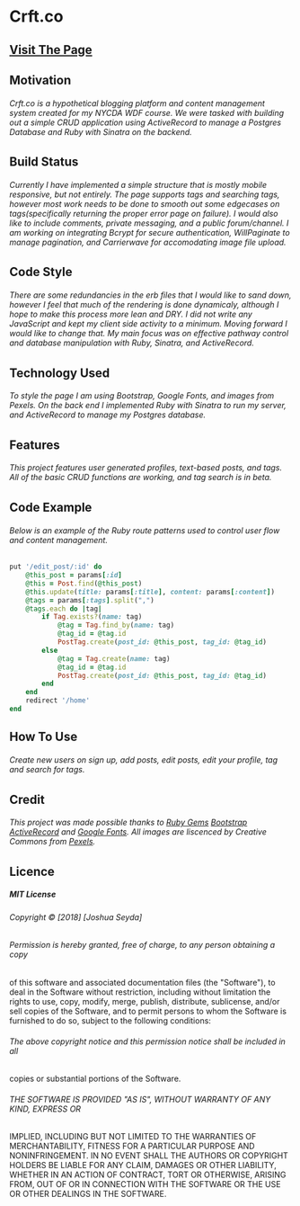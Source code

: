 # Crft.co
## [Visit The Page](https://crft-rumblr.herokuapp.com/)
## Motivation
###### Crft.co is a hypothetical blogging platform and content management system created for my NYCDA WDF course. We were tasked with building out a simple CRUD application using ActiveRecord to manage a Postgres Database and Ruby with Sinatra on the backend. 
## Build Status
###### Currently I have implemented a simple structure that is _mostly_ mobile responsive, but not entirely. The page supports tags and searching tags, however most work needs to be done to smooth out  some edgecases on tags(specifically returning the proper error page on failure). I would also like to include comments, private messaging, and a public forum/channel. I am working on integrating Bcrypt for secure authentication, WillPaginate to manage pagination, and Carrierwave for accomodating image file upload.   
## Code Style
###### There are some redundancies in the erb files that I would like to sand down, however I feel that much of the rendering is done dynamicaly, although I hope to make this process more lean and DRY. I did not write any JavaScript and kept my client side activity to a minimum. Moving forward I would like to change that. My main focus was on effective pathway control and database manipulation with Ruby, Sinatra, and ActiveRecord. 
## Technology Used
###### To style the page I am using Bootstrap, Google Fonts, and images from Pexels. On the back end I implemented Ruby with Sinatra to run my server, and ActiveRecord to manage my Postgres database. 
## Features
######  This project features user generated profiles, text-based posts, and tags. All of the basic CRUD functions are working, and tag search is in beta. 
## Code Example
###### Below is an example of the Ruby route patterns used to control user flow and content management.
```ruby
put '/edit_post/:id' do
    @this_post = params[:id]
    @this = Post.find(@this_post)
    @this.update(title: params[:title], content: params[:content])
    @tags = params[:tags].split(",")
    @tags.each do |tag|
        if Tag.exists?(name: tag)
            @tag = Tag.find_by(name: tag)
            @tag_id = @tag.id
            PostTag.create(post_id: @this_post, tag_id: @tag_id)
        else
            @tag = Tag.create(name: tag)
            @tag_id = @tag.id
            PostTag.create(post_id: @this_post, tag_id: @tag_id)
        end
    end
    redirect '/home'
end
```
## How To Use
###### Create new users on sign up, add posts, edit posts, edit your profile, tag and search for tags. 
## Credit
###### This project was made possible thanks to [Ruby Gems](http://rubygems.org/) [Bootstrap](https://getbootstrap.com/) [ActiveRecord](https://github.com/rails/rails/tree/master/activerecord) and [Google Fonts](https://fonts.google.com/). All images are liscenced by Creative Commons from [Pexels](https://www.pexels.com/). 
## Licence
##### MIT License

###### Copyright &copy; [2018] [Joshua Seyda]

###### Permission is hereby granted, free of charge, to any person obtaining a copy
of this software and associated documentation files (the "Software"), to deal
in the Software without restriction, including without limitation the rights
to use, copy, modify, merge, publish, distribute, sublicense, and/or sell
copies of the Software, and to permit persons to whom the Software is
furnished to do so, subject to the following conditions:

###### The above copyright notice and this permission notice shall be included in all
copies or substantial portions of the Software.

###### THE SOFTWARE IS PROVIDED "AS IS", WITHOUT WARRANTY OF ANY KIND, EXPRESS OR
IMPLIED, INCLUDING BUT NOT LIMITED TO THE WARRANTIES OF MERCHANTABILITY,
FITNESS FOR A PARTICULAR PURPOSE AND NONINFRINGEMENT. IN NO EVENT SHALL THE
AUTHORS OR COPYRIGHT HOLDERS BE LIABLE FOR ANY CLAIM, DAMAGES OR OTHER
LIABILITY, WHETHER IN AN ACTION OF CONTRACT, TORT OR OTHERWISE, ARISING FROM,
OUT OF OR IN CONNECTION WITH THE SOFTWARE OR THE USE OR OTHER DEALINGS IN THE
SOFTWARE.


